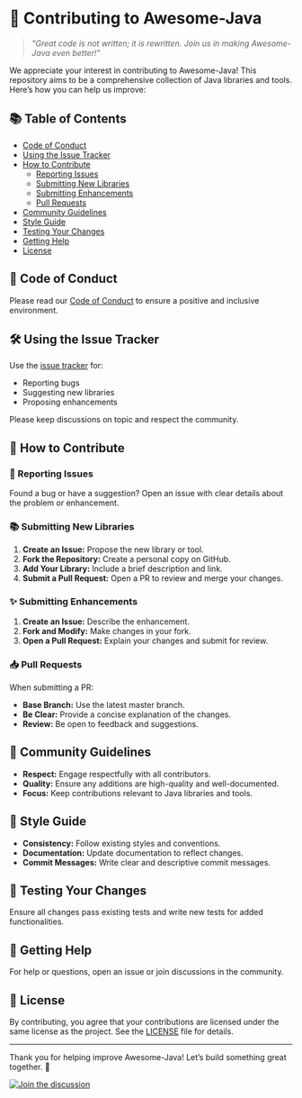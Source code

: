 
# 🌟 Contributing to Awesome-Java

> _"Great code is not written; it is rewritten. Join us in making Awesome-Java even better!"_

We appreciate your interest in contributing to Awesome-Java! This repository aims to be a comprehensive collection of Java libraries and tools. Here’s how you can help us improve:

## 📚 Table of Contents

- [Code of Conduct](#code-of-conduct)
- [Using the Issue Tracker](#using-the-issue-tracker)
- [How to Contribute](#how-to-contribute)
  - [Reporting Issues](#reporting-issues)
  - [Submitting New Libraries](#submitting-new-libraries)
  - [Submitting Enhancements](#submitting-enhancements)
  - [Pull Requests](#pull-requests)
- [Community Guidelines](#community-guidelines)
- [Style Guide](#style-guide)
- [Testing Your Changes](#testing-your-changes)
- [Getting Help](#getting-help)
- [License](#license)

## 📝 Code of Conduct

Please read our [Code of Conduct](CODE_OF_CONDUCT.md) to ensure a positive and inclusive environment.

## 🛠️ Using the Issue Tracker

Use the [issue tracker](https://github.com/Hunterdii/Awesome-Java/issues) for:

- Reporting bugs
- Suggesting new libraries
- Proposing enhancements

Please keep discussions on topic and respect the community.

## 🚀 How to Contribute

### 🐞 Reporting Issues

Found a bug or have a suggestion? Open an issue with clear details about the problem or enhancement.

### 📚 Submitting New Libraries

1. **Create an Issue:** Propose the new library or tool.
2. **Fork the Repository:** Create a personal copy on GitHub.
3. **Add Your Library:** Include a brief description and link.
4. **Submit a Pull Request:** Open a PR to review and merge your changes.

### ✨ Submitting Enhancements

1. **Create an Issue:** Describe the enhancement.
2. **Fork and Modify:** Make changes in your fork.
3. **Open a Pull Request:** Explain your changes and submit for review.

### 📥 Pull Requests

When submitting a PR:

- **Base Branch:** Use the latest master branch.
- **Be Clear:** Provide a concise explanation of the changes.
- **Review:** Be open to feedback and suggestions.

## 👥 Community Guidelines

- **Respect:** Engage respectfully with all contributors.
- **Quality:** Ensure any additions are high-quality and well-documented.
- **Focus:** Keep contributions relevant to Java libraries and tools.

## 📏 Style Guide

- **Consistency:** Follow existing styles and conventions.
- **Documentation:** Update documentation to reflect changes.
- **Commit Messages:** Write clear and descriptive commit messages.

## 🧪 Testing Your Changes

Ensure all changes pass existing tests and write new tests for added functionalities.

## 💬 Getting Help

For help or questions, open an issue or join discussions in the community.

## 📜 License

By contributing, you agree that your contributions are licensed under the same license as the project. See the [LICENSE](LICENSE) file for details.

---

Thank you for helping improve Awesome-Java! Let’s build something great together. 🎉

[![Join the discussion](https://img.shields.io/badge/Join-Discussion-blue)](https://github.com/Hunterdii/Awesome-Java/discussions)
